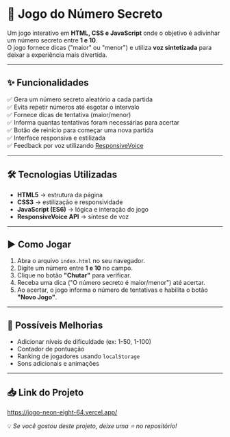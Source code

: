 # 🎯 Jogo do Número Secreto

Um jogo interativo em **HTML, CSS e JavaScript** onde o objetivo é adivinhar um número secreto entre **1 e 10**.  
O jogo fornece dicas ("maior" ou "menor") e utiliza **voz sintetizada** para deixar a experiência mais divertida.

---

## ✨ Funcionalidades
✅ Gera um número secreto aleatório a cada partida  
✅ Evita repetir números até esgotar o intervalo  
✅ Fornece dicas de tentativa (maior/menor)  
✅ Informa quantas tentativas foram necessárias para acertar  
✅ Botão de reinício para começar uma nova partida  
✅ Interface responsiva e estilizada  
✅ Feedback por voz utilizando [ResponsiveVoice](https://responsivevoice.org/)  

---

## 🛠 Tecnologias Utilizadas
- **HTML5** → estrutura da página  
- **CSS3** → estilização e responsividade  
- **JavaScript (ES6)** → lógica e interação do jogo  
- **ResponsiveVoice API** → síntese de voz

---

## ▶️ Como Jogar
1. Abra o arquivo `index.html` no seu navegador.
2. Digite um número entre **1 e 10** no campo.
3. Clique no botão **"Chutar"** para verificar.
4. Receba uma dica ("O número secreto é maior/menor") até acertar.
5. Ao acertar, o jogo informa o número de tentativas e habilita o botão **"Novo Jogo"**.

---

## 🚀 Possíveis Melhorias
- Adicionar níveis de dificuldade (ex: 1-50, 1-100)  
- Contador de pontuação  
- Ranking de jogadores usando `localStorage`  
- Sons adicionais e animações

---

## 📥 Link do Projeto

https://jogo-neon-eight-64.vercel.app/

💡 *Se você gostou deste projeto, deixe uma ⭐ no repositório!*

